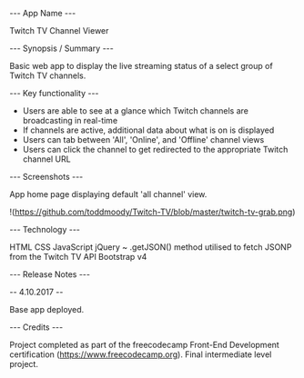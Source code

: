 --- App Name ---

Twitch TV Channel Viewer

--- Synopsis / Summary ---

Basic web app to display the live streaming status of a select group of Twitch TV channels.

--- Key functionality ---

- Users are able to see at a glance which Twitch channels are broadcasting in real-time
- If channels are active, additional data about what is on is displayed
- Users can tab between 'All', 'Online', and 'Offline' channel views
- Users can click the channel to get redirected to the appropriate Twitch channel URL

--- Screenshots ---

App home page displaying default 'all channel' view.

!(https://github.com/toddmoody/Twitch-TV/blob/master/twitch-tv-grab.png)

--- Technology ---

HTML
CSS
JavaScript 
jQuery ~ .getJSON() method utilised to fetch JSONP from the Twitch TV API
Bootstrap v4

--- Release Notes ---

-- 4.10.2017 --

Base app deployed.

--- Credits ---

Project completed as part of the freecodecamp Front-End Development certification (https://www.freecodecamp.org).  Final intermediate level project.
